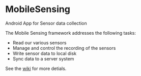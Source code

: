 MobileSensing
=============

Android App for Sensor data collection

The Mobile Sensing framework addresses the following tasks:

* Read our various sensors
* Manage and control the recording of the sensors
* Write sensor data to local disk
* Sync data to a server system

See the [wiki](https://github.com/HeinrichHartmann/MobileSensing/wiki/_pages) for more detials.
